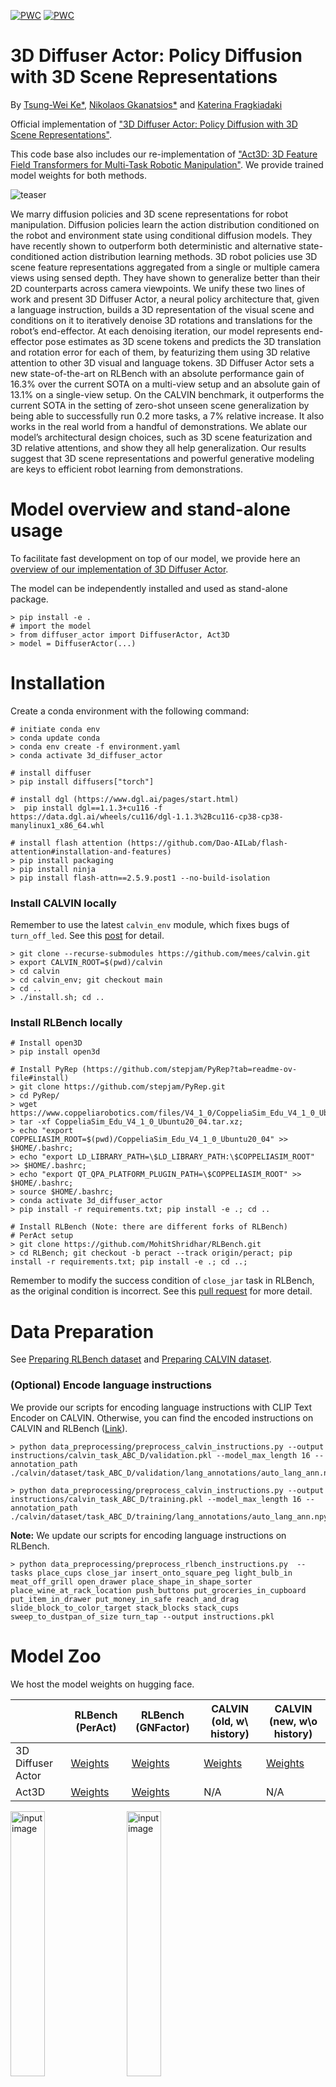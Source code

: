 [![PWC](https://img.shields.io/endpoint.svg?url=https://paperswithcode.com/badge/3d-diffuser-actor-policy-diffusion-with-3d/zero-shot-generalization-on-calvin)](https://paperswithcode.com/sota/zero-shot-generalization-on-calvin?p=3d-diffuser-actor-policy-diffusion-with-3d)
[![PWC](https://img.shields.io/endpoint.svg?url=https://paperswithcode.com/badge/3d-diffuser-actor-policy-diffusion-with-3d/robot-manipulation-on-rlbench)](https://paperswithcode.com/sota/robot-manipulation-on-rlbench?p=3d-diffuser-actor-policy-diffusion-with-3d)


# 3D Diffuser Actor: Policy Diffusion with 3D Scene Representations
By [Tsung-Wei Ke*](https://twke18.github.io/), [Nikolaos Gkanatsios*](https://nickgkan.github.io/) and [Katerina Fragkiadaki](https://www.cs.cmu.edu/~katef/)

Official implementation of ["3D Diffuser Actor: Policy Diffusion with 3D Scene Representations"](https://arxiv.org/abs/2402.10885).

This code base also includes our re-implementation of ["Act3D: 3D Feature Field Transformers for Multi-Task Robotic Manipulation"](https://arxiv.org/abs/2306.17817).  We provide trained model weights for both methods.

<!-- ![teaser](https://3d-diffuser-actor.github.io/static/videos/3d_scene.mp4) -->
![teaser](fig/teaser.gif)

We marry diffusion policies and 3D scene representations for robot manipulation. Diffusion policies learn the action distribution conditioned on the robot and environment state using conditional diffusion models. They have recently shown to outperform both deterministic and alternative state-conditioned action distribution learning methods. 3D robot policies use 3D scene feature representations aggregated from a single or multiple camera views using sensed depth. They have shown to generalize better than their 2D counterparts across camera viewpoints. We unify these two lines of work and present 3D Diffuser Actor, a neural policy architecture that, given a language instruction, builds a 3D representation of the visual scene and conditions on it to iteratively denoise 3D rotations and translations for the robot’s end-effector. At each denoising iteration, our model represents end-effector pose estimates as 3D scene tokens and predicts the 3D translation and rotation error for each of them, by featurizing them using 3D relative attention to other 3D visual and language tokens. 3D Diffuser Actor sets a new state-of-the-art on RLBench with an absolute performance gain of 16.3% over the current SOTA on a multi-view setup and an absolute gain of 13.1% on a single-view setup. On the CALVIN benchmark, it outperforms the current SOTA in the setting of zero-shot unseen scene generalization by being able to successfully run 0.2 more tasks, a 7% relative increase. It also works in the real world from a handful of demonstrations. We ablate our model’s architectural design choices, such as 3D scene featurization and 3D relative attentions, and show they all help generalization. Our results suggest that 3D scene representations and powerful generative modeling are keys to efficient robot learning from demonstrations.


# Model overview and stand-alone usage
To facilitate fast development on top of our model, we provide here an [overview of our implementation of 3D Diffuser Actor](./docs/OVERVIEW.md).

The model can be independently installed and used as stand-alone package.
```
> pip install -e .
# import the model
> from diffuser_actor import DiffuserActor, Act3D
> model = DiffuserActor(...)
```

# Installation
Create a conda environment with the following command:

```
# initiate conda env
> conda update conda
> conda env create -f environment.yaml
> conda activate 3d_diffuser_actor

# install diffuser
> pip install diffusers["torch"]

# install dgl (https://www.dgl.ai/pages/start.html)
>  pip install dgl==1.1.3+cu116 -f https://data.dgl.ai/wheels/cu116/dgl-1.1.3%2Bcu116-cp38-cp38-manylinux1_x86_64.whl

# install flash attention (https://github.com/Dao-AILab/flash-attention#installation-and-features)
> pip install packaging
> pip install ninja
> pip install flash-attn==2.5.9.post1 --no-build-isolation
```

### Install CALVIN locally

Remember to use the latest `calvin_env` module, which fixes bugs of `turn_off_led`.  See this [post](https://github.com/mees/calvin/issues/32#issuecomment-1363352121) for detail.
```
> git clone --recurse-submodules https://github.com/mees/calvin.git
> export CALVIN_ROOT=$(pwd)/calvin
> cd calvin
> cd calvin_env; git checkout main
> cd ..
> ./install.sh; cd ..
```

### Install RLBench locally
```
# Install open3D
> pip install open3d

# Install PyRep (https://github.com/stepjam/PyRep?tab=readme-ov-file#install)
> git clone https://github.com/stepjam/PyRep.git 
> cd PyRep/
> wget https://www.coppeliarobotics.com/files/V4_1_0/CoppeliaSim_Edu_V4_1_0_Ubuntu20_04.tar.xz
> tar -xf CoppeliaSim_Edu_V4_1_0_Ubuntu20_04.tar.xz;
> echo "export COPPELIASIM_ROOT=$(pwd)/CoppeliaSim_Edu_V4_1_0_Ubuntu20_04" >> $HOME/.bashrc; 
> echo "export LD_LIBRARY_PATH=\$LD_LIBRARY_PATH:\$COPPELIASIM_ROOT" >> $HOME/.bashrc;
> echo "export QT_QPA_PLATFORM_PLUGIN_PATH=\$COPPELIASIM_ROOT" >> $HOME/.bashrc;
> source $HOME/.bashrc;
> conda activate 3d_diffuser_actor
> pip install -r requirements.txt; pip install -e .; cd ..

# Install RLBench (Note: there are different forks of RLBench)
# PerAct setup
> git clone https://github.com/MohitShridhar/RLBench.git
> cd RLBench; git checkout -b peract --track origin/peract; pip install -r requirements.txt; pip install -e .; cd ..;
```

Remember to modify the success condition of `close_jar` task in RLBench, as the original condition is incorrect.  See this [pull request](https://github.com/MohitShridhar/RLBench/pull/1) for more detail.  

# Data Preparation

See [Preparing RLBench dataset](./docs/DATA_PREPARATION_RLBENCH.md) and [Preparing CALVIN dataset](./docs/DATA_PREPARATION_CALVIN.md).


### (Optional) Encode language instructions

We provide our scripts for encoding language instructions with CLIP Text Encoder on CALVIN.  Otherwise, you can find the encoded instructions on CALVIN and RLBench ([Link](https://huggingface.co/katefgroup/3d_diffuser_actor/blob/main/instructions.zip)).
```
> python data_preprocessing/preprocess_calvin_instructions.py --output instructions/calvin_task_ABC_D/validation.pkl --model_max_length 16 --annotation_path ./calvin/dataset/task_ABC_D/validation/lang_annotations/auto_lang_ann.npy

> python data_preprocessing/preprocess_calvin_instructions.py --output instructions/calvin_task_ABC_D/training.pkl --model_max_length 16 --annotation_path ./calvin/dataset/task_ABC_D/training/lang_annotations/auto_lang_ann.npy
```

**Note:** We update our scripts for encoding language instructions on RLBench.
```
> python data_preprocessing/preprocess_rlbench_instructions.py  --tasks place_cups close_jar insert_onto_square_peg light_bulb_in meat_off_grill open_drawer place_shape_in_shape_sorter place_wine_at_rack_location push_buttons put_groceries_in_cupboard put_item_in_drawer put_money_in_safe reach_and_drag slide_block_to_color_target stack_blocks stack_cups sweep_to_dustpan_of_size turn_tap --output instructions.pkl
```

# Model Zoo

We host the model weights on hugging face.

|| RLBench (PerAct) | RLBench (GNFactor) | CALVIN (old, w\ history) | CALVIN (new, w\o history) |
|--------|--------|--------|--------|--------|
| 3D Diffuser Actor | [Weights](https://huggingface.co/katefgroup/3d_diffuser_actor/blob/main/diffuser_actor_peract.pth) | [Weights](https://huggingface.co/katefgroup/3d_diffuser_actor/blob/main/diffuser_actor_gnfactor.pth) | [Weights](https://huggingface.co/katefgroup/3d_diffuser_actor/blob/main/diffuser_actor_calvin.pth) | [Weights](https://huggingface.co/katefgroup/3d_diffuser_actor/blob/main/diffuser_actor_calvin_nohistory.pth) |
| Act3D | [Weights](https://huggingface.co/katefgroup/3d_diffuser_actor/blob/main/act3d_peract.pth) | [Weights](https://huggingface.co/katefgroup/3d_diffuser_actor/blob/main/act3d_gnfactor.pth) | N/A | N/A |

<div class="column">
<img src="fig/sota_calvin.png" alt="input image" width="33%"/>
&nbsp;&nbsp;&nbsp;
<img src="fig/sota_rlbench.png" alt="input image" width="33%"/>
</div>

### Evaluate the pre-trained weights
First, donwload the weights and put under `train_logs/`

* For RLBench, run the bashscripts to test the policy.  See [Getting started with RLBench](./docs/GETTING_STARTED_RLBENCH.md#step-3-test-the-policy) for detail.
* For CALVIN, you can run [this bashcript](./scripts/test_trajectory_calvin.sh).

**Important note:** Our released model weights of 3D Diffuser Actor assume input quaternions are in `wxyz` format.  Yet, we didn't notice that CALVIN and RLBench simulation use different quaternion formats (`wxyz` and `xyzw`).  We have updated our code base with an additional argument `quaternion_format` to switch between these two formats.  We have verified the change by re-training and testing 3D Diffuser Actor on GNFactor with `xyzw` quaternions.  The model achieves similar performance as the released checkpoint.  Please see this [post](https://github.com/nickgkan/3d_diffuser_actor/issues/3#issue-2164855979) for more detail.

For users to train 3D Diffuser Actor from scratch, we update the training scripts with the correct `xyzw` quaternion format.  For users to test our released model, we keep the `wxyz` quaternion format in the testing scripts ([Peract](./online_evaluation_rlbench/eval_peract.sh), [GNFactor](./online_evaluation_rlbench/eval_gnfactor.sh)).

**Update (08/16/2024):** We released a new model weights of 3D Diffuser Actor for manipulation on CALVIN, which does not condition on history end-effector poses, but achieves better performance!  Try [this script](./scripts/train_trajectory_calvin_nohistory.sh) to test our new model.


# Getting started

See [Getting started with RLBench](./docs/GETTING_STARTED_RLBENCH.md) and [Getting started with CALVIN](./docs/GETTING_STARTED_CALVIN.md).


# Citation
If you find this code useful for your research, please consider citing our paper ["3D Diffuser Actor: Policy Diffusion with 3D Scene Representations"](https://arxiv.org/abs/2402.10885).
```
@article{3d_diffuser_actor,
  author = {Ke, Tsung-Wei and Gkanatsios, Nikolaos and Fragkiadaki, Katerina},
  title = {3D Diffuser Actor: Policy Diffusion with 3D Scene Representations},
  journal = {Arxiv},
  year = {2024}
}
```

# License
This code base is released under the MIT License (refer to the LICENSE file for details).

# Acknowledgement
Parts of this codebase have been adapted from [Act3D](https://github.com/zhouxian/act3d-chained-diffuser) and [CALVIN](https://github.com/mees/calvin).
